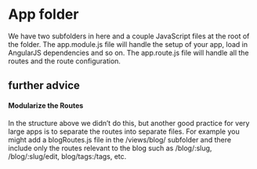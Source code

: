 # App folder

We have two subfolders in here and a couple JavaScript files at the root of the folder. The app.module.js file will handle the setup of your app, load in AngularJS dependencies and so on. The app.route.js file will handle all the routes and the route configuration.

## further advice

#### Modularize the Routes

In the structure above we didn’t do this, but another good practice for very large apps is to separate the routes into separate files. For example you might add a blogRoutes.js file in the /views/blog/ subfolder and there include only the routes relevant to the blog such as /blog/:slug, /blog/:slug/edit, blog/tags:/tags, etc.